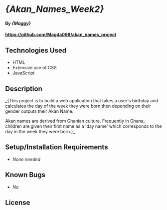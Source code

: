 # _{Akan_Names_Week2}_

#### By _**{Maggy}**_

#### https://github.com/Magda098/akan_names_project

## Technologies Used

* HTML
* Extensive use of CSS
* JavaScript


## Description

_{This project is to build a web application that takes a user's birthday and calculates the day of the week they were born,then depending on their gender outputs their Akan Name. 

Akan names are derived from Ghanian culture. Frequently in Ghana, children are given their first name as a 'day name' which corresponds to the day in the week they were born.}_

## Setup/Installation Requirements

* _None needed_



## Known Bugs

* _No_


## License